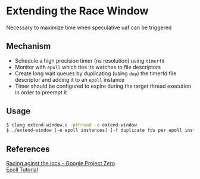 # Extending the Race Window
Necessary to maximize time when speculative uaf can be triggered

## Mechanism
- Schedule a high precision timer (ns resolution) using `timerfd`
- Monitor with `epoll` which ties its watches to file descriptors
- Create long wait queues by duplicating (using `dup`) the timerfd file descriptor and adding it to an `epoll` instance 
- Timer should be configured to expire during the target thread execution in order to preempt it

## Usage
```sh
$ clang extend-window.c -pthread -o extend-window
$ ./extend-window [-e epoll instances] [-f duplicate fds per epoll instace]
```

## References
[Racing aginst the lock - Google Project Zero](https://googleprojectzero.blogspot.com/2022/03/racing-against-clock-hitting-tiny.html) \
[Epoll Tutorial](https://suchprogramming.com/epoll-in-3-easy-steps/)
